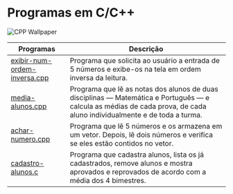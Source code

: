 # Programas em C/C++

![CPP Wallpaper](https://bs-uploads.toptal.io/blackfish-uploads/blog/article/content/cover_image_file/cover_image/16981/cover-0325-LearnCandC__Languages_Dan_Newsletter-743100f051077054fa1cc613ff4523a2.png)

Programas | Descrição
----------|----------
[exibir-num-ordem-inversa.cpp](https://github.com/jeziel-almeida/CPP/blob/main/exibir-num-ordem-inversa.cpp) | Programa que solicita ao usuário a entrada de 5 números e exibe-os na tela em ordem inversa da leitura.
[media-alunos.cpp](https://github.com/jeziel-almeida/CPP/blob/main/media-alunos.cpp) | Programa que lê as notas dos alunos de duas disciplinas — Matemática e Português — e calcula as médias de cada prova, de cada aluno individualmente e de toda a turma.
[achar-numero.cpp](https://github.com/jeziel-almeida/CPP/blob/main/achar-numero.cpp) | Programa que lê 5 números e os armazena em um vetor. Depois, lê dois números e verifica se eles estão contidos no vetor.
[cadastro-alunos.c](https://github.com/jeziel-almeida/C-Cpp/blob/main/cadastro-alunos.c) | Programa que cadastra alunos, lista os já cadastrados, remove alunos e mostra aprovados e reprovados de acordo com a média dos 4 bimestres.
